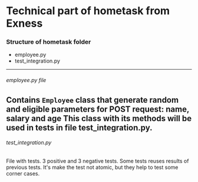 # Technical part of hometask from Exness

### Structure of hometask folder
                
+ employee.py
+ test_integration.py

----
  
###### employee.py file

Contains `Employee` class that generate random and eligible parameters for POST request: name, salary and age
This class with its methods will be used in tests in file test_integration.py.
----

###### test_integration.py

File with tests.
3 positive and 3 negative tests. 
Some tests reuses results of previous tests. It's make the test not atomic, but they help to test some corner cases.